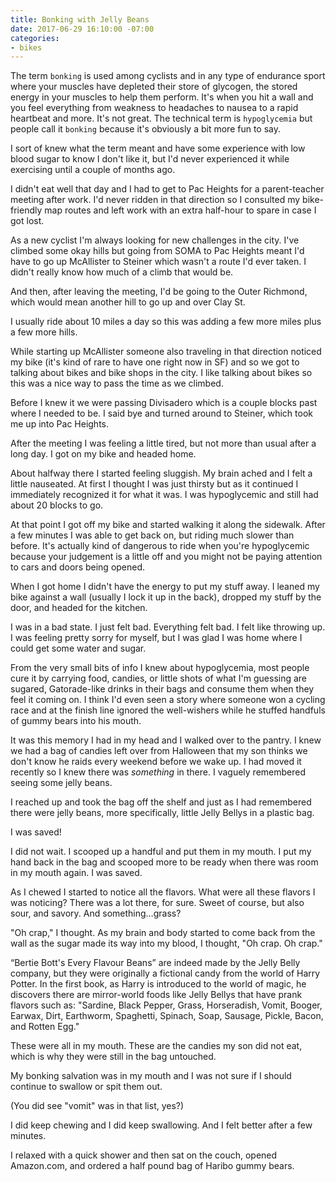 ```yaml
---
title: Bonking with Jelly Beans
date: 2017-06-29 16:10:00 -07:00
categories:
- bikes
---
```


The term `bonking` is used among cyclists and in any type of endurance sport where your muscles have depleted their store of glycogen, the stored energy in your muscles to help them perform. It's when you hit a wall and you feel everything from weakness to headaches to nausea to a rapid heartbeat and more. It's not great. The technical term is `hypoglycemia` but people call it `bonking` because it's obviously a bit more fun to say.

I sort of knew what the term meant and have some experience with low blood sugar to know I don't like it, but I'd never experienced it while exercising until a couple of months ago. 

I didn't eat well that day and I had to get to Pac Heights for a parent-teacher meeting after work. I'd never ridden in that direction so I consulted my bike-friendly map routes and left work with an extra half-hour to spare in case I got lost.

As a new cyclist I'm always looking for new challenges in the city. I've climbed some okay hills but going from SOMA to Pac Heights meant I'd have to go up McAllister to Steiner which wasn't a route I'd ever taken. I didn't really know how much of a climb that would be.

And then, after leaving the meeting, I'd be going to the Outer Richmond, which would mean another hill to go up and over Clay St.

I usually ride about 10 miles a day so this was adding a few more miles plus a few more hills.

While starting up McAllister someone also traveling in that direction noticed my bike (it's kind of rare to have one right now in SF) and so we got to talking about bikes and bike shops in the city. I like talking about bikes so this was a nice way to pass the time as we climbed.

Before I knew it we were passing Divisadero which is a couple blocks past where I needed to be. I said bye and turned around to Steiner, which took me up into Pac Heights.

After the meeting I was feeling a little tired, but not more than usual after a long day. I got on my bike and headed home.

About halfway there I started feeling sluggish. My brain ached and I felt a little nauseated. At first I thought I was just thirsty but as it continued I immediately recognized it for what it was. I was hypoglycemic and still had about 20 blocks to go.

At that point I got off my bike and started walking it along the sidewalk. After a few minutes I was able to get back on, but riding much slower than before. It's actually kind of dangerous to ride when you're hypoglycemic because your judgement is a little off and you might not be paying attention to cars and doors being opened.

When I got home I didn't have the energy to put my stuff away. I leaned my bike against a wall (usually I lock it up in the back), dropped my stuff by the door, and headed for the kitchen.

I was in a bad state. I just felt bad. Everything felt bad. I felt like throwing up. I was feeling pretty sorry for myself, but I was glad I was home where I could get some water and sugar.

From the very small bits of info I knew about hypoglycemia, most people cure it by carrying food, candies, or little shots of what I'm guessing are sugared, Gatorade-like drinks in their bags and consume them when they feel it coming on. I think I'd even seen a story where someone won a cycling race and at the finish line ignored the well-wishers while he stuffed handfuls of gummy bears into his mouth.

It was this memory I had in my head and I walked over to the pantry. I knew we had a bag of candies left over from Halloween that my son thinks we don't know he raids every weekend before we wake up. I had moved it recently so I knew there was _something_ in there. I vaguely remembered seeing some jelly beans.

I reached up and took the bag off the shelf and just as I had remembered there were jelly beans, more specifically, little Jelly Bellys in a plastic bag.

I was saved!

I did not wait. I scooped up a handful and put them in my mouth.  I put my hand back in the bag and scooped more to be ready when there was room in my mouth again. I was saved.

As I chewed I started to notice all the flavors. What were all these flavors I was noticing? There was a lot there, for sure. Sweet of course, but also sour, and savory. And something…grass?

"Oh crap," I thought. As my brain and body started to come back from the wall as the sugar made its way into my blood, I thought, "Oh crap. Oh crap."

“Bertie Bott's Every Flavour Beans” are indeed made by the Jelly Belly company, but they were originally a fictional candy from the world of Harry Potter. In the first book, as Harry is introduced to the world of magic, he discovers there are mirror-world foods like Jelly Bellys that have prank flavors such as: "Sardine, Black Pepper, Grass, Horseradish, Vomit, Booger, Earwax, Dirt, Earthworm, Spaghetti, Spinach, Soap, Sausage, Pickle, Bacon, and Rotten Egg."

These were all in my mouth. These are the candies my son did not eat, which is why they were still in the bag untouched. 

My bonking salvation was in my mouth and I was not sure if I should continue to swallow or spit them out. 

(You did see "vomit" was in that list, yes?)

I did keep chewing and I did keep swallowing. And I felt better after a few minutes.

I relaxed with a quick shower and then sat on the couch, opened Amazon.com, and ordered a half pound bag of Haribo gummy bears.